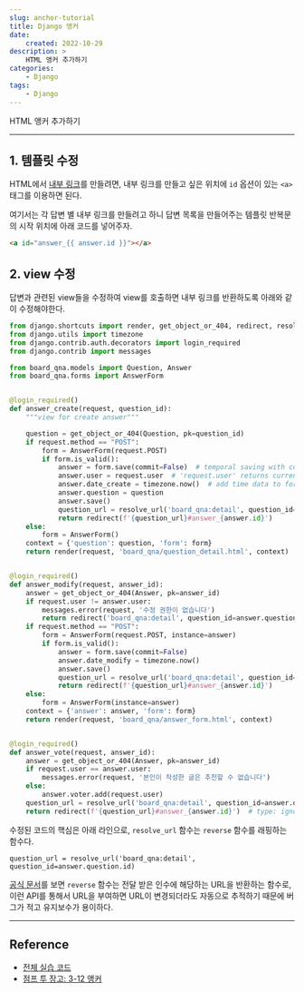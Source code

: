 ```yaml
---
slug: anchor-tutorial
title: Django 앵커
date:
    created: 2022-10-29
description: >
    HTML 앵커 추가하기
categories:
    - Django
tags:
    - Django
---
```


HTML 앵커 추가하기  

<!-- more -->

---

## 1. 템플릿 수정

HTML에서 [내부 링크](https://developer.mozilla.org/en-US/docs/Web/HTML/Element/a#linking_to_an_element_on_the_same_page)를 만들려면, 내부 링크를 만들고 싶은 위치에 `id` 옵션이 있는 `<a>` 태그를 이용하면 된다.  

여기서는 각 답변 별 내부 링크를 만들려고 하니 답변 목록을 만들어주는 템플릿 반복문의 시작 위치에 아래 코드를 넣어주자.  

```html
<a id="answer_{{ answer.id }}"></a>
```

## 2. view 수정

답변과 관련된 view들을 수정하여 view를 호출하면 내부 링크를 반환하도록 아래와 같이 수정해야한다.  

```python title="views.py"
from django.shortcuts import render, get_object_or_404, redirect, resolve_url
from django.utils import timezone
from django.contrib.auth.decorators import login_required
from django.contrib import messages

from board_qna.models import Question, Answer
from board_qna.forms import AnswerForm


@login_required()
def answer_create(request, question_id):
    """view for create answer"""

    question = get_object_or_404(Question, pk=question_id)
    if request.method == "POST":
        form = AnswerForm(request.POST)
        if form.is_valid():
            answer = form.save(commit=False)  # temporal saving with commit=False option
            answer.user = request.user  # 'request.user' returns current login user
            answer.date_create = timezone.now()  # add time data to form
            answer.question = question
            answer.save()
            question_url = resolve_url('board_qna:detail', question_id=question.id)  # type: ignore
            return redirect(f'{question_url}#answer_{answer.id}')
    else:
        form = AnswerForm()
    context = {'question': question, 'form': form}
    return render(request, 'board_qna/question_detail.html', context)


@login_required()
def answer_modify(request, answer_id):
    answer = get_object_or_404(Answer, pk=answer_id)
    if request.user != answer.user:
        messages.error(request, '수정 권한이 없습니다')
        return redirect('board_qna:detail', question_id=answer.question.id)  # type: ignore
    if request.method == "POST":
        form = AnswerForm(request.POST, instance=answer)
        if form.is_valid():
            answer = form.save(commit=False)
            answer.date_modify = timezone.now()
            answer.save()
            question_url = resolve_url('board_qna:detail', question_id=answer.question.id)
            return redirect(f'{question_url}#answer_{answer.id}')
    else:
        form = AnswerForm(instance=answer)
    context = {'answer': answer, 'form': form}
    return render(request, 'board_qna/answer_form.html', context)


@login_required()
def answer_vote(request, answer_id):
    answer = get_object_or_404(Answer, pk=answer_id)
    if request.user == answer.user:
        messages.error(request, '본인이 작성한 글은 추천할 수 없습니다')
    else:
        answer.voter.add(request.user)
    question_url = resolve_url('board_qna:detail', question_id=answer.question.id)  # type: ignore
    return redirect(f'{question_url}#answer_{answer.id}')  # type: ignore
```

수정된 코드의 핵심은 아래 라인으로, `resolve_url` 함수는 `reverse` 함수를 래핑하는 함수다.  

`question_url = resolve_url('board_qna:detail', question_id=answer.question.id)`

[공식 문서](https://docs.djangoproject.com/en/4.1/ref/urlresolvers/#reverse)를 보면 `reverse` 함수는 전달 받은 인수에 해당하는 URL을 반환하는 함수로, 이런 API를 통해서 URL을 부여하면 URL이 변경되더라도 자동으로 추적하기 때문에 버그가 적고 유지보수가 용이하다.  

---
## Reference
- [전체 실습 코드](https://github.com/djccnt15/study_django)
- [점프 투 장고: 3-12 앵커](https://wikidocs.net/71792)
